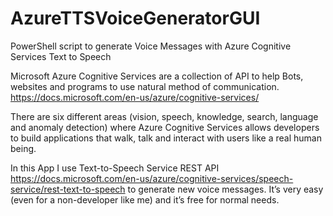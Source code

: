 # AzureTTSVoiceGeneratorGUI
PowerShell script to generate Voice Messages with Azure Cognitive Services Text to Speech

Microsoft Azure Cognitive Services are a collection of API to help Bots, websites and programs to use natural method of communication.
https://docs.microsoft.com/en-us/azure/cognitive-services/

There are six different areas (vision, speech, knowledge, search, language and anomaly detection) where Azure Cognitive Services allows developers to build applications that walk, talk and interact with users like a real human being.

In this App I use Text-to-Speech Service REST API https://docs.microsoft.com/en-us/azure/cognitive-services/speech-service/rest-text-to-speech to generate new voice messages. It’s very easy (even for a non-developer like me) and it’s free for normal needs.
